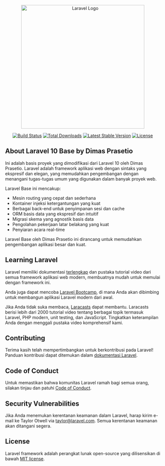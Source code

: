 <p align="center"><a href="https://laravel.com" target="_blank"><img src="https://raw.githubusercontent.com/laravel/art/master/logo-lockup/5%20SVG/2%20CMYK/1%20Full%20Color/laravel-logolockup-cmyk-red.svg" width="400" alt="Laravel Logo"></a></p>

<p align="center">
<a href="https://github.com/laravel/framework/actions"><img src="https://github.com/laravel/framework/workflows/tests/badge.svg" alt="Build Status"></a>
<a href="https://packagist.org/packages/laravel/framework"><img src="https://img.shields.io/packagist/dt/laravel/framework" alt="Total Downloads"></a>
<a href="https://packagist.org/packages/laravel/framework"><img src="https://img.shields.io/packagist/v/laravel/framework" alt="Latest Stable Version"></a>
<a href="https://packagist.org/packages/laravel/framework"><img src="https://img.shields.io/packagist/l/laravel/framework" alt="License"></a>
</p>

## About Laravel 10 Base by Dimas Prasetio

Ini adalah basis proyek yang dimodifikasi dari Laravel 10 oleh Dimas Prasetio. Laravel adalah framework aplikasi web dengan sintaks yang ekspresif dan elegan, yang memudahkan pengembangan dengan menangani tugas-tugas umum yang digunakan dalam banyak proyek web.

Laravel Base ini mencakup:

- Mesin routing yang cepat dan sederhana
- Kontainer injeksi ketergantungan yang kuat
- Berbagai back-end untuk penyimpanan sesi dan cache
- ORM basis data yang ekspresif dan intuitif
- Migrasi skema yang agnostik basis data
- Pengolahan pekerjaan latar belakang yang kuat
- Penyiaran acara real-time

Laravel Base oleh Dimas Prasetio ini dirancang untuk memudahkan pengembangan aplikasi besar dan kuat.

## Learning Laravel

Laravel memiliki dokumentasi [terlengkap](https://laravel.com/docs) dan pustaka tutorial video dari semua framework aplikasi web modern, membuatnya mudah untuk memulai dengan framework ini.

Anda juga dapat mencoba [Laravel Bootcamp](https://bootcamp.laravel.com), di mana Anda akan dibimbing untuk membangun aplikasi Laravel modern dari awal.

Jika Anda tidak suka membaca, [Laracasts](https://laracasts.com) dapat membantu. Laracasts berisi lebih dari 2000 tutorial video tentang berbagai topik termasuk Laravel, PHP modern, unit testing, dan JavaScript. Tingkatkan keterampilan Anda dengan menggali pustaka video komprehensif kami.

## Contributing

Terima kasih telah mempertimbangkan untuk berkontribusi pada Laravel! Panduan kontribusi dapat ditemukan dalam [dokumentasi Laravel](https://laravel.com/docs/contributions).

## Code of Conduct

Untuk memastikan bahwa komunitas Laravel ramah bagi semua orang, silakan tinjau dan patuhi [Code of Conduct](https://laravel.com/docs/contributions#code-of-conduct).

## Security Vulnerabilities

Jika Anda menemukan kerentanan keamanan dalam Laravel, harap kirim e-mail ke Taylor Otwell via [taylor@laravel.com](mailto:taylor@laravel.com). Semua kerentanan keamanan akan ditangani segera.

## License

Laravel framework adalah perangkat lunak open-source yang dilisensikan di bawah [MIT license](https://opensource.org/licenses/MIT).
